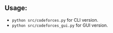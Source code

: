 ## Usage:
- ```python src/codeforces.py``` for CLI version.
- ```python src/codeforces_gui.py``` for GUI version.